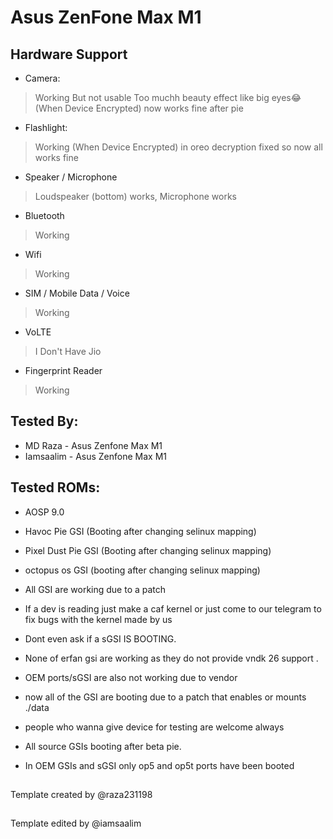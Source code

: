 # Asus ZenFone Max M1

## Hardware Support

* Camera:
> Working But not usable Too muchh beauty effect like big eyes😂(When Device Encrypted)
> now works fine after pie

* Flashlight:
> Working (When Device Encrypted)
> in oreo decryption fixed so now all works fine 

* Speaker / Microphone
> Loudspeaker (bottom) works, Microphone works

* Bluetooth
> Working

* Wifi
> Working

* SIM / Mobile Data / Voice
> Working

* VoLTE
> I Don't Have Jio

* Fingerprint Reader
> Working

## Tested By:
* MD Raza - Asus Zenfone Max M1
* Iamsaalim -  Asus Zenfone Max M1

## Tested ROMs:
* AOSP 9.0
* Havoc Pie GSI (Booting after changing selinux mapping)
* Pixel Dust Pie GSI (Booting after changing selinux mapping)
* octopus os GSI (booting after changing selinux mapping)
* All GSI are working due to a patch
* If a dev is reading just make a caf kernel or just come to our telegram to fix bugs with the kernel made by us
* Dont even ask if a sGSI IS BOOTING.
* None of erfan gsi are working as they do not provide vndk 26 support .
* OEM ports/sGSI are also not working due to vendor
* now all of the GSI are booting  due to a patch that enables or mounts ./data
* people who wanna give device for testing are welcome always


* All source GSIs booting after beta pie.
* In OEM GSIs and sGSI only op5 and op5t ports have been booted

##
Template created by @raza231198
##
Template edited by @iamsaalim
